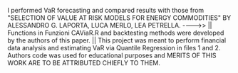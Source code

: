 I performed VaR forecasting and compared results with those from "SELECTION OF VALUE AT RISK MODELS FOR ENERGY COMMODITIES" BY ALESSANDRO G. LAPORTA, LUCA MERLO, LEA PETRELLA.
---->> || Functions in Funzioni CAViaR.R and backtesting methods were developed by the authors of this paper. ||
This project was meant to perform financial data analysis and estimating VaR via Quantile Regression in files 1 and 2. Authors code was used for educational purposes and MERITS OF THIS WORK ARE TO BE ATTRIBUTED CHIEFLY TO THEM.
